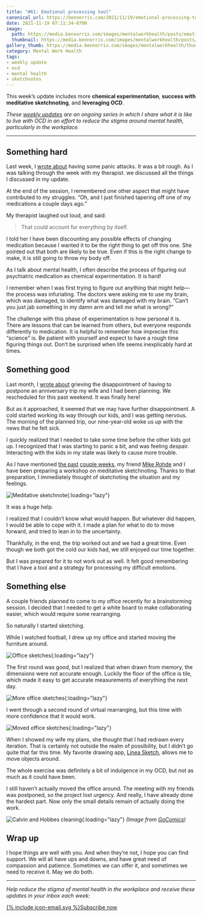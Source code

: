 ```yaml
---
title: "#61: Emotional processing tool"
canonical_url: https://bennorris.com/2021/11/19/emotional-processing-tool
date: 2021-11-19 07:11:34-0700
image: 
  path: https://media.bennorris.com/images/mentalworkhealth/posts/emotional-processing.jpg
  thumbnail: https://media.bennorris.com/images/mentalworkhealth/posts/thumbnails/emotional-processing.jpg
gallery_thumb: https://media.bennorris.com/images/mentalworkhealth/thumbs/emotional-processing.jpg
category: Mental Work Health
tags:
- weekly update
- ocd
- mental health
- sketchnotes
---
```


This week’s update includes more **chemical experimentation**, **success with meditative sketchnoting**, and **leveraging OCD**.

_These [weekly updates](https://bennorris.com/tags/weekly-update/) are an ongoing series in which I share what it is like to live with OCD in an effort to reduce the stigma around mental health, particularly in the workplace._

***


## Something hard

Last week, I [wrote about](https://bennorris.com/2021/11/11/i-feel-calm) having some panic attacks. It was a bit rough. As I was talking through the week with my therapist. we discussed all the things I discussed in my update.

At the end of the session, I remembered one other aspect that might have contributed to my struggles. “Oh, and I just finished tapering off one of my medications a couple days ago.”

My therapist laughed out loud, and said:

> That could account for everything by itself.

I told her I have been discounting any possible effects of changing medication because I wanted it to be the right thing to get off this one. She pointed out that both are likely to be true. Even if this is the right change to make, it is still going to throw my body off.

As I talk about mental health, I often describe the process of figuring out psychiatric medication as chemical experimentation. It is hard!

I remember when I was first trying to figure out anything that might help—the process was infuriating. The doctors were asking me to use my brain, which was damaged, to identify what was damaged with my brain. “Can’t you just jab something in my damn arm and tell *me* what is wrong?”

The challenge with this phase of experimentation is how personal it is. There are lessons that can be learned from others, but everyone responds differently to medication. It is helpful to remember how imprecise this “science” is. Be patient with yourself and expect to have a rough time figuring things out. Don’t be surprised when life seems inexplicably hard at times.


## Something good

Last month, I [wrote about](https://bennorris.com/2021/10/22/impulse-control) grieving the disappointment of having to postpone an anniversary trip my wife and I had been planning. We rescheduled for this past weekend. It was finally here!

But as it approached, it seemed that we may have further disappointment. A cold started working its way through our kids, and I was getting nervous. The morning of the planned trip, our nine-year-old woke us up with the news that he felt sick.

I quickly realized that I needed to take some time before the other kids got up. I recognized that I was starting to panic a bit, and was feeling despair. Interacting with the kids in my state was likely to cause more trouble.

As I have mentioned [the past](https://bennorris.com/2021/11/11/i-feel-calm) [couple weeks](https://bennorris.com/2021/11/05/just-say-yes), my friend [Mike Rohde](https://rohdesign.com/) and I have been preparing a workshop on meditative sketchnoting. Thanks to that preparation, I immediately thought of sketchoting the situation and my feelings.

![Meditative sketchnote](https://media.bennorris.com/images/mentalworkhealth/posts/meditative-sketchnote-example.jpg){:loading="lazy"}

It was a huge help.

I realized that I couldn’t know what would happen. But whatever did happen, I would be able to cope with it. I made a plan for what to do to move forward, and tried to lean in to the uncertainty.

Thankfully, in the end, the trip worked out and we had a great time. Even though we both got the cold our kids had, we still enjoyed our time together.

But I was prepared for it to not work out as well. It felt good remembering that I have a tool and a strategy for processing my difficult emotions.


## Something else

A couple friends planned to come to my office recently for a brainstorming session. I decided that I needed to get a white board to make collaborating easier, which would require some rearranging.

So naturally I started sketching.

While I watched football, I drew up my office and started moving the furniture around.

![Office sketches](https://media.bennorris.com/images/mentalworkhealth/posts/office-layout-initial-sketch.jpg){:loading="lazy"}

The first round was good, but I realized that when drawn from memory, the dimensions were not accurate enough. Luckily the floor of the office is tile, which made it easy to get accurate measurements of everything the next day.

![More office sketches](https://media.bennorris.com/images/mentalworkhealth/posts/office-layout-accurate-sketch.jpg){:loading="lazy"}

I went through a second round of virtual rearranging, but this time with more confidence that it would work.

![Moved office sketches](https://media.bennorris.com/images/mentalworkhealth/posts/office-options-sketch.jpg){:loading="lazy"}

When I showed my wife my plans, she thought that I had redrawn every iteration. That is certainly not outside the realm of possibility, but I didn’t go quite that far this time. My favorite drawing app, [Linea Sketch](https://linea-app.com), allows me to move objects around.

The whole exercise was definitely a bit of indulgence in my OCD, but not as much as it could have been.

I still haven’t actually moved the office around. The meeting with my friends was postponed, so the project lost urgency. And really, I have already done the hardest part. Now only the small details remain of actually doing the work.

![Calvin and Hobbes cleaning](https://media.bennorris.com/images/mentalworkhealth/posts/calvin-and-hobbes-cleaning.gif){:loading="lazy"}
*(Image from [GoComics](https://www.gocomics.com/calvinandhobbes/1989/06/22))*


## Wrap up

I hope things are well with you. And when they’re not, I hope you can find support. We will all have ups and downs, and have great need of compassion and patience. Sometimes we can offer it, and sometimes we need to receive it. May we do both.


***

_Help reduce the stigma of mental health in the workplace and receive these updates in your inbox each week:_

<a href="https://bennorris.com/subscribe/mwh/" class="btn"><span class="icon">{% include icon-email.svg %}</span>Subscribe now</a>
